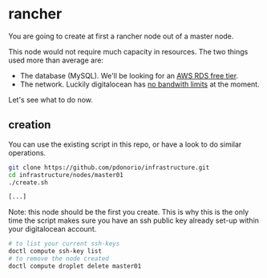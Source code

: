 
# rancher

You are going to create at first a rancher node out of a master node.

This node would not require much capacity in resources. The two things used more than average are:

- The database (MySQL). We'll be looking for an [AWS RDS free tier](https://aws.amazon.com/rds/free/).
- The network. Luckily digitalocean has [no bandwith limits](https://www.digitalocean.com/community/questions/how-do-i-check-my-monthly-bandwidth-usage?comment=69760) at the moment.

Let's see what to do now.

## creation

You can use the existing script in this repo, or have a look to do similar operations.

```bash
git clone https://github.com/pdonorio/infrastructure.git
cd infrastructure/nodes/master01
./create.sh

[...]
```

Note: this node should be the first you create. This is why this is the only time the script makes sure you have an ssh public key already set-up within your digitalocean account.

```bash
# to list your current ssh-keys
doctl compute ssh-key list
# to remove the node created
doctl compute droplet delete master01
```


